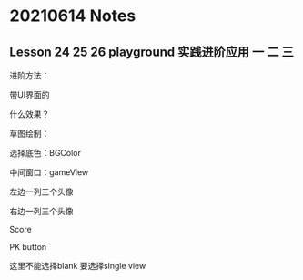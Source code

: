 # 20210614 Notes

## Lesson 24 25 26 playground 实践进阶应用 一 二 三

进阶方法：

带UI界面的

什么效果？

草图绘制：

选择底色：BGColor

中间窗口：gameView

左边一列三个头像

右边一列三个头像

Score

PK button



这里不能选择blank 要选择single view

